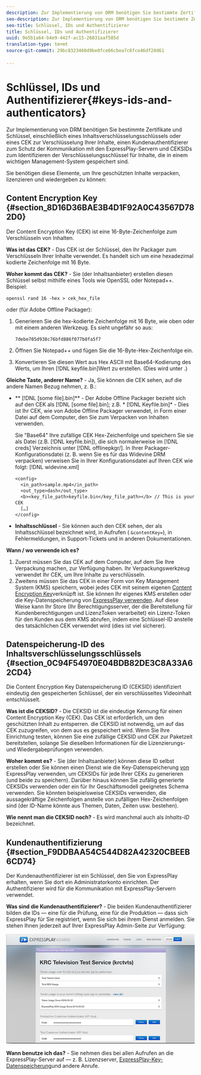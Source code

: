 ```yaml
---
description: Zur Implementierung von DRM benötigen Sie bestimmte Zertifikate und Schlüssel, einschließlich eines Inhaltsverschlüsselungsschlüssels oder eines CEK zur Verschlüsselung Ihrer Inhalte, einen Kundenauthentifizierer zum Schutz der Kommunikation mit den ExpressPlay-Servern und CEKSIDs zum Identifizieren der Verschlüsselungsschlüssel für Inhalte, die in einem wichtigen Management-System gespeichert sind.
seo-description: Zur Implementierung von DRM benötigen Sie bestimmte Zertifikate und Schlüssel, einschließlich eines Inhaltsverschlüsselungsschlüssels oder eines CEK zur Verschlüsselung Ihrer Inhalte, einen Kundenauthentifizierer zum Schutz der Kommunikation mit den ExpressPlay-Servern und CEKSIDs zum Identifizieren der Verschlüsselungsschlüssel für Inhalte, die in einem wichtigen Management-System gespeichert sind.
seo-title: Schlüssel, IDs und Authentifizierer
title: Schlüssel, IDs und Authentifizierer
uuid: 9e5b1a64-b4e9-442f-ac15-26831aaf585d
translation-type: tm+mt
source-git-commit: 29bc8323460d9be0fce66cbea7c6fce46df20d61

---
```



# Schlüssel, IDs und Authentifizierer{#keys-ids-and-authenticators}

Zur Implementierung von DRM benötigen Sie bestimmte Zertifikate und Schlüssel, einschließlich eines Inhaltsverschlüsselungsschlüssels oder eines CEK zur Verschlüsselung Ihrer Inhalte, einen Kundenauthentifizierer zum Schutz der Kommunikation mit den ExpressPlay-Servern und CEKSIDs zum Identifizieren der Verschlüsselungsschlüssel für Inhalte, die in einem wichtigen Management-System gespeichert sind.

Sie benötigen diese Elemente, um Ihre geschützten Inhalte verpacken, lizenzieren und wiedergeben zu können:

## Content Encryption Key {#section_8D16D36BAE3B4D1F92A0C43567D782D0}

Der Content Encryption Key (CEK) ist eine 16-Byte-Zeichenfolge zum Verschlüsseln von Inhalten.

**Was ist das CEK?** - Das CEK ist der Schlüssel, den Ihr Packager zum Verschlüsseln Ihrer Inhalte verwendet. Es handelt sich um eine hexadezimal kodierte Zeichenfolge mit 16 Byte.

**Woher kommt das CEK?** - Sie (der Inhaltsanbieter) erstellen diesen Schlüssel selbst mithilfe eines Tools wie OpenSSL oder Notepad++. Beispiel:

```
openssl rand 16 -hex > cek_hex_file
```

oder (für Adobe Offline Packager):

1. Generieren Sie die hex-kodierte Zeichenfolge mit 16 Byte, wie oben oder mit einem anderen Werkzeug. Es sieht ungefähr so aus:

   ```
   7debe705d938c76bfd886f077b8fa5f7
   ```

1. Öffnen Sie Notepad++ und fügen Sie die 16-Byte-Hex-Zeichenfolge ein.
1. Konvertieren Sie diesen Wert aus Hex ASCII mit Base64-Kodierung des Werts, um Ihren [!DNL keyfile.bin]Wert zu erstellen. (Dies wird unter [](../../multi-drm-workflows/quick-start/package-your-content.md).)

**Gleiche Taste, anderer Name?** - Ja, Sie können die CEK sehen, auf die andere Namen Bezug nehmen, z. B.:

* ** [!DNL [some file].bin]** - Der Adobe Offline Packager bezieht sich auf den CEK als [!DNL [some file].bin]; z.B. * [!DNL Keyfile.bin]* - Dies ist Ihr CEK, wie von Adobe Offline Packager verwendet, in Form einer Datei auf dem Computer, den Sie zum Verpacken von Inhalten verwenden.

   Sie &quot;Base64&quot; Ihre zufällige CEK Hex-Zeichenfolge und speichern Sie sie als Datei (z.B. [!DNL keyfile.bin]), die sich normalerweise im [!DNL creds] Verzeichnis unter [!DNL offlinepkgr/]. In Ihrer Packager-Konfigurationsdatei (z. B. wenn Sie es für das Widevine DRM verpacken) verweisen Sie in Ihrer Konfigurationsdatei auf Ihren CEK wie folgt: [!DNL widevine.xml]

   ```
   <config>  
     <in_path>sample.mp4</in_path>  
     <out_type>dash</out_type>
     <b><key_file_path>keyfile.bin</key_file_path></b> // This is your CEK  
     […] 
   </config> 
   ```

* **Inhaltsschlüssel** - Sie können auch den CEK sehen, der als Inhaltsschlüssel bezeichnet wird, in Aufrufen ( `&contentKey=`), in Fehlermeldungen, in Support-Tickets und in anderen Dokumentationen.

**Wann / wo verwende ich es?**

1. Zuerst müssen Sie das CEK auf dem Computer, auf dem Sie Ihre Verpackung machen, zur Verfügung haben. Ihr Verpackungswerkzeug verwendet Ihr CEK, um Ihre Inhalte zu verschlüsseln.
1. Zweitens müssen Sie das CEK in einer Form von Key Management System (KMS) speichern, wobei jedes CEK mit seinem eigenen [Content Encryption Key](../../multi-drm-workflows/glossary/glossary-cek.md)verknüpft ist. Sie können Ihr eigenes KMS erstellen oder die Key-Datenspeicherung von [ExpressPlay verwenden](https://www.expressplay.com/developer/key-storage/). Auf diese Weise kann Ihr Store (Ihr Berechtigungsserver, der die Bereitstellung für Kundenberechtigungen und LizenzToken verarbeitet) ein Lizenz-Token für den Kunden aus dem KMS abrufen, indem eine Schlüssel-ID anstelle des tatsächlichen CEK verwendet wird (dies ist viel sicherer).

## Datenspeicherung-ID des Inhaltsverschlüsselungsschlüssels {#section_0C94F54970E04BDB82DE3C8A33A62CD4}

Die Content Encryption Key Datenspeicherung ID (CEKSID) identifiziert eindeutig den gespeicherten Schlüssel, der ein verschlüsseltes Videoinhalt entschlüsselt.

**Was ist die CEKSID?** - Die CEKSID ist die eindeutige Kennung für einen Content Encryption Key (CEK). Das CEK ist erforderlich, um den geschützten Inhalt zu entsperren. die CEKSID ist notwendig, um auf das CEK zuzugreifen, von dem aus es gespeichert wird. Wenn Sie Ihre Einrichtung testen, können Sie eine zufällige CEKSID und CEK zur Paketzeit bereitstellen, solange Sie dieselben Informationen für die Lizenzierungs- und Wiedergabeprüfungen verwenden.

**Woher kommt es?** - Sie (der Inhaltsanbieter) können diese ID selbst erstellen oder Sie können einen Dienst wie die Key-Datenspeicherung [von](https://www.expressplay.com/developer/key-storage/) ExpressPlay verwenden, um CEKSIDs für jede Ihrer CEKs zu generieren (und beide zu speichern). Darüber hinaus können Sie zufällig generierte CEKSIDs verwenden oder ein für Ihr Geschäftsmodell geeignetes Schema verwenden. Sie könnten beispielsweise CEKSIDs verwenden, die aussagekräftige Zeichenfolgen anstelle von zufälligen Hex-Zeichenfolgen sind (der ID-Name könnte aus Themen, Daten, Zeiten usw. bestehen).

**Wie nennt man die CEKSID noch?** - Es wird manchmal auch als *Inhalts-ID* bezeichnet.

## Kundenauthentifizierung {#section_F9DDBAA54C544D82A42320CBEEB6CD74}

Der Kundenauthentifizierer ist ein Schlüssel, den Sie von ExpressPlay erhalten, wenn Sie dort ein Administratorkonto einrichten. Der Authentifizierer wird für die Kommunikation mit ExpressPlay-Servern verwendet.

**Was sind die Kundenauthentifizierer?** - Die beiden Kundenauthentifizierer bilden die IDs — eine für die Prüfung, eine für die Produktion — dass sich ExpressPlay für Sie registriert, wenn Sie sich bei ihrem Dienst anmelden. Sie stehen Ihnen jederzeit auf Ihrer ExpressPlay Admin-Seite zur Verfügung:
<!--<a id="fig_c5h_xdl_wv"></a>-->

![](assets/expressplay_admin_dashboard-web.png)

**Wann benutze ich das?** - Sie nehmen dies bei allen Aufrufen an die ExpressPlay-Server auf — z. B. Lizenzserver, [ExpressPlay-Key-Datenspeicherung](https://www.expressplay.com/developer/key-storage/)und andere Anrufe.
